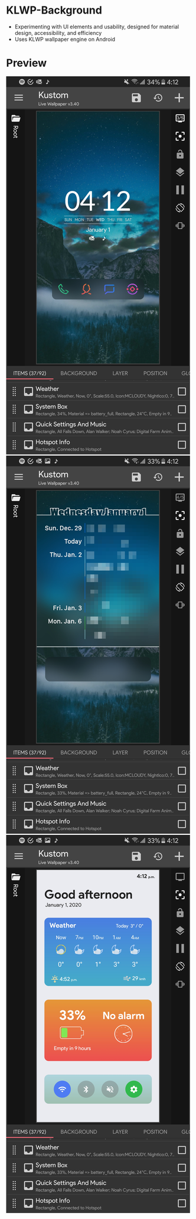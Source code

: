 # KLWP-Background
* Experimenting with UI elements and usability, designed for material design, accessibility, and efficiency
* Uses KLWP wallpaper engine on Android
# Preview
![Home](/Preview/2.jpg)
![Calendar](/Preview/1.jpg)
![Info](/Preview/3.jpg)
